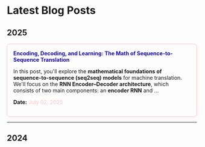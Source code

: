 # Latest Blog Posts

## 2025

<div style="display: flex; flex-direction: column; gap: 20px;">

  <div style="border: 0.5px solid pink; border-radius: 8px; padding: 16px; box-shadow: 2px 2px 6px rgba(255, 192, 203, 0.3);">
    <a href="https://llmatics.github.io/seq2seq" target="_self" style="text-decoration: none; color: #1a0dab;">
      <strong>Encoding, Decoding, and Learning: The Math of Sequence-to-Sequence Translation</strong>
    </a>
    <p>
    In this post, you'll explore the <strong>mathematical foundations of sequence-to-sequence (seq2seq) models</strong> for machine translation. We'll focus on the <strong>RNN Encoder–Decoder architecture</strong>, which consists of two main components: an <strong>encoder RNN</strong> and ...
    </p>
    <p><strong>Date:</strong> <span style="color: pink;">July 02, 2025</span></p>
  </div>

</div>

---

## 2024

<div style="display: flex; flex-direction: column; gap: 20px;">

  <!-- Add your 2024 blog posts here similarly -->

</div>
